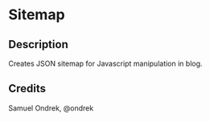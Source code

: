 # Sitemap

## Description

Creates JSON sitemap for Javascript manipulation in blog.

## Credits

Samuel Ondrek, @ondrek
